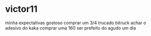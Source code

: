 # victor11
minha expectativas 
gostoso
comprar um 3/4 trucado bitruck
achar o adesivo do kaka
comprar uma 160
ser prefeito do agudo um dia
